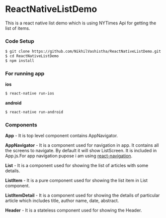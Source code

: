 # ReactNativeListDemo

This is a react native list demo which is using NYTimes Api for getting the list of items.

### Code Setup

```sh
$ git clone https://github.com/NikhilVashistha/ReactNativeListDemo.git
$ cd ReactNativeListDemo
$ npm install
```

### For running app

**ios**
```sh
$ react-native run-ios
```

**android**
```sh
$ react-native run-android
```

### Components

**App** - It is top level component contains AppNavigator.

**AppNavigator** - It is a component used for navigation in app. It contains all the screens to navigate. By default it will show ListScreen. It is included in App.js.For app navigation pupose i am using [react-navigation](https://reactnavigation.org/).

**List** - It is a component used for showing the list of articles with some details.

**ListItem** - It is a pure component used for showing the list item in List component.

**ListItemDetail** - It is a component used for showing the details of particular article which includes title, author name, date, abstract.

**Header** - It is a stateless component used for showing the Header.
